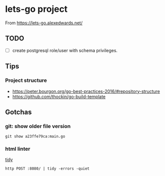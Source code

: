 # lets-go project

From https://lets-go.alexedwards.net/

## TODO

- [ ] create postgresql role/user with schema privileges.

## Tips

### Project structure

- https://peter.bourgon.org/go-best-practices-2016/#repository-structure
- https://github.com/thockin/go-build-template

## Gotchas

### git: show older file version

`git show a23ffe79ca:main.go`

### html linter

[tidy](https://www.html-tidy.org/)

`http POST :8080/ | tidy -errors -quiet`
